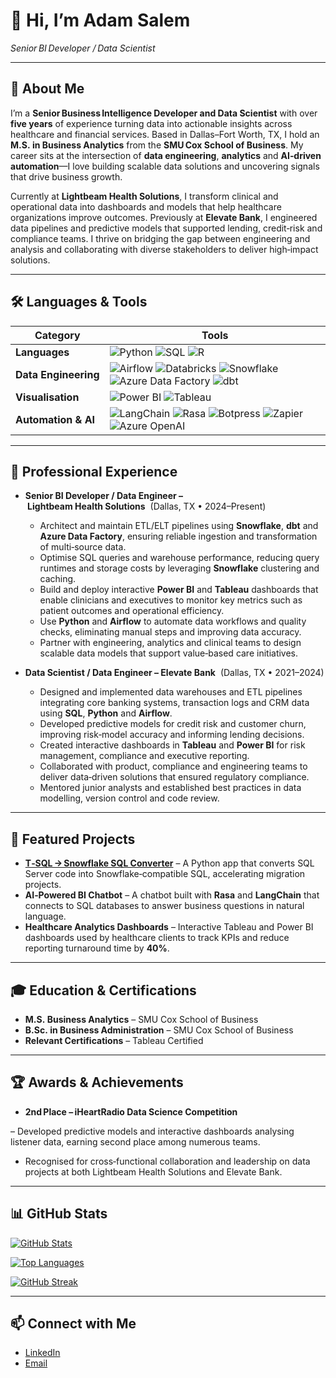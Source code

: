 # 👋 Hi, I’m **Adam Salem**

*Senior BI Developer / Data Scientist*

---

## 🧠 About Me

I’m a **Senior Business Intelligence Developer and Data Scientist** with over **five years** of experience turning data into actionable insights across healthcare and financial services. Based in Dallas–Fort Worth, TX, I hold an **M.S. in Business Analytics** from the **SMU Cox School of Business**. My career sits at the intersection of **data engineering**, **analytics** and **AI‑driven automation**—I love building scalable data solutions and uncovering signals that drive business growth.

Currently at **Lightbeam Health Solutions**, I transform clinical and operational data into dashboards and models that help healthcare organizations improve outcomes. Previously at **Elevate Bank**, I engineered data pipelines and predictive models that supported lending, credit‑risk and compliance teams. I thrive on bridging the gap between engineering and analysis and collaborating with diverse stakeholders to deliver high‑impact solutions.

---

## 🛠️ Languages & Tools

| Category | Tools |
|---|---|
| **Languages** | ![Python](https://img.shields.io/badge/Python-3670A0?style=for-the-badge&logo=python&logoColor=ffd54) ![SQL](https://img.shields.io/badge/SQL-003B57?style=for-the-badge&logo=sqlite&logoColor=white) ![R](https://img.shields.io/badge/R-276DC3?style=for-the-badge&logo=r&logoColor=white) |
| **Data Engineering** | ![Airflow](https://img.shields.io/badge/Apache%20Airflow-0177bf?style=for-the-badge&logo=apache-airflow&logoColor=white) ![Databricks](https://img.shields.io/badge/Databricks-EF4232?style=for-the-badge&logo=databricks&logoColor=white) ![Snowflake](https://img.shields.io/badge/Snowflake-00B5E2?style=for-the-badge&logo=snowflake&logoColor=white) ![Azure Data Factory](https://img.shields.io/badge/Azure%20Data%20Factory-0078D4?style=for-the-badge&logo=microsoft-azure&logoColor=white) ![dbt](https://img.shields.io/badge/dbt-FEA020?style=for-the-badge&logo=dbt&logoColor=white) |
| **Visualisation** | ![Power BI](https://img.shields.io/badge/Power%20BI-F2C811?style=for-the-badge&logo=powerbi&logoColor=black) ![Tableau](https://img.shields.io/badge/Tableau-E97627?style=for-the-badge&logo=tableau&logoColor=white) |
| **Automation & AI** | ![LangChain](https://img.shields.io/badge/LangChain-00A478?style=for-the-badge&logoColor=white) ![Rasa](https://img.shields.io/badge/Rasa-5D9CEC?style=for-the-badge&logo=rasa&logoColor=white) ![Botpress](https://img.shields.io/badge/Botpress-33A2FF?style=for-the-badge&logo=botpress&logoColor=white) ![Zapier](https://img.shields.io/badge/Zapier-FF4A00?style=for-the-badge&logo=zapier&logoColor=white) ![Azure OpenAI](https://img.shields.io/badge/Azure%20OpenAI-0089D6?style=for-the-badge&logo=microsoft-azure&logoColor=white) |

---

## 💼 Professional Experience

- **Senior BI Developer / Data Engineer – Lightbeam Health Solutions**  (Dallas, TX • 2024–Present)
  - Architect and maintain ETL/ELT pipelines using **Snowflake**, **dbt** and **Azure Data Factory**, ensuring reliable ingestion and transformation of multi‑source data.
  - Optimise SQL queries and warehouse performance, reducing query runtimes and storage costs by leveraging **Snowflake** clustering and caching.
  - Build and deploy interactive **Power BI** and **Tableau** dashboards that enable clinicians and executives to monitor key metrics such as patient outcomes and operational efficiency.
  - Use **Python** and **Airflow** to automate data workflows and quality checks, eliminating manual steps and improving data accuracy.
  - Partner with engineering, analytics and clinical teams to design scalable data models that support value‑based care initiatives.

- **Data Scientist / Data Engineer – Elevate Bank**  (Dallas, TX • 2021–2024)
  - Designed and implemented data warehouses and ETL pipelines integrating core banking systems, transaction logs and CRM data using **SQL**, **Python** and **Airflow**.
  - Developed predictive models for credit risk and customer churn, improving risk‑model accuracy and informing lending decisions.
  - Created interactive dashboards in **Tableau** and **Power BI** for risk management, compliance and executive reporting.
  - Collaborated with product, compliance and engineering teams to deliver data‑driven solutions that ensured regulatory compliance.
  - Mentored junior analysts and established best practices in data modelling, version control and code review.

---

## 🚀 Featured Projects

- **[T‑SQL → Snowflake SQL Converter](https://github.com/adamsalemsmu-svg/tsql-to-snowflake)** – A Python app that converts SQL Server code into Snowflake‑compatible SQL, accelerating migration projects.
- **AI‑Powered BI Chatbot** – A chatbot built with **Rasa** and **LangChain** that connects to SQL databases to answer business questions in natural language.
- **Healthcare Analytics Dashboards** – Interactive Tableau and Power BI dashboards used by healthcare clients to track KPIs and reduce reporting turnaround time by **40%**.

---

## 🎓 Education & Certifications

- **M.S. Business Analytics** – SMU Cox School of Business
- **B.Sc. in Business Administration** – SMU Cox School of Business
- **Relevant Certifications** – Tableau Certified

---

## 🏆 Awards & Achievements
- **2nd Place – iHeartRadio Data Science Competition**
  
– Developed predictive models and interactive dashboards analysing listener data, earning second place among numerous teams.
- Recognised for cross‑functional collaboration and leadership on data projects at both Lightbeam Health Solutions and Elevate Bank.

---

## 📊 GitHub Stats

[![GitHub Stats](https://github-readme-stats.vercel.app/api?username=adamsalemsmu-svg&show_icons=true&theme=tokyonight)](https://github.com/adamsalemsmu-svg/github-readme-stats)

[![Top Languages](https://github-readme-stats.vercel.app/api/top-langs/?username=adamsalemsmu-svg&layout=compact&theme=tokyonight)](https://github.com/adamsalemsmu-svg/github-readme-stats)

[![GitHub Streak](https://github-readme-streak-stats.herokuapp.com?user=adamsalemsmu-svg&theme=tokyonight)](https://git.io/streak-stats)

---

## 📫 Connect with Me

- [LinkedIn](https://www.linkedin.com/in/adamsalemsmu)
- [Email](mailto:adamsalemsmu@gmail.com)
